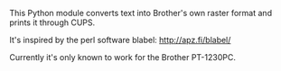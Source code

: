 This Python module converts text into Brother's own raster format and prints it through CUPS.

It's inspired by the perl software blabel: http://apz.fi/blabel/

Currently it's only known to work for the Brother PT-1230PC.
